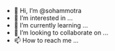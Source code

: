 - 👋 Hi, I’m @sohammotra
- 👀 I’m interested in ...
- 🌱 I’m currently learning ...
- 💞️ I’m looking to collaborate on ...
- 📫 How to reach me ...

<!---
sohammotra/sohammotra is a ✨ special ✨ repository because its `README.md` (this file) appears on your GitHub profile.
You can click the Preview link to take a look at your changes.
--->
